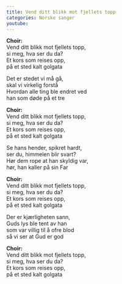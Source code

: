 ```yaml
---
title: Vend ditt blikk mot fjellets topp
categories: Norske sanger
youtube: 
---
```


**Choir:**  
Vend ditt blikk mot fjellets topp,  
si meg, hva ser du da?  
Et kors som reises opp,  
på et sted kalt golgata

Det er stedet vi må gå,  
skal vi virkelig forstå  
Hvordan alle ting ble endret ved  
han som døde på et tre

**Choir:**  
Vend ditt blikk mot fjellets topp,  
si meg, hva ser du da?  
Et kors som reises opp,  
på et sted kalt golgata

Se hans hender, spikret hardt,  
ser du, himmelen blir svart?  
Hør dem rope at han skyldig var,  
hør, han kaller på sin Far

**Choir:**  
Vend ditt blikk mot fjellets topp,  
si meg, hva ser du da?  
Et kors som reises opp,  
på et sted kalt golgata

Der er kjærligheten sann,  
Guds lys ble tent av han  
som var villig til å ofre blod  
så vi ser at Gud er god

**Choir:**  
Vend ditt blikk mot fjellets topp,  
si meg, hva ser du da?  
Et kors som reises opp,  
på et sted kalt golgata

